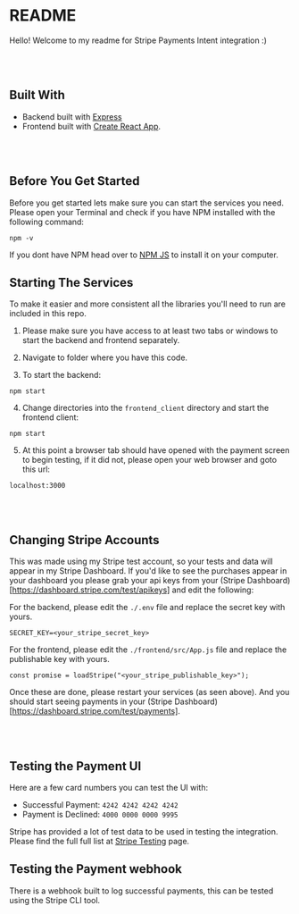 # README
Hello! Welcome to my readme for Stripe Payments Intent integration :)


<br><br>
## Built With
* Backend built with [Express](http://expressjs.com)
* Frontend built with [Create React App](https://create-react-app.dev).


<br><br>
## Before You Get Started
Before you get started lets make sure you can start the services you need. Please open your Terminal and check if you have NPM installed with the following command:

```
npm -v
```

If you dont have NPM head over to [NPM JS](https://www.npmjs.com/get-npm) to install it on your computer.

## Starting The Services
To make it easier and more consistent all the libraries you'll need to run are included in this repo. 

1. Please make sure you have access to at least two tabs or windows to start the backend and frontend separately.

2. Navigate to folder where you have this code.

3. To start the backend:
```
npm start
```

4. Change directories into the `frontend_client` directory and start the frontend client:
```
npm start
```

5. At this point a browser tab should have opened with the payment screen to begin testing, if it did not, please open your web browser and goto this url:
```
localhost:3000
```


<br><br>
## Changing Stripe Accounts
This was made using my Stripe test account, so your tests and data will appear in my Stripe Dashboard. If you'd like to see the purchases appear in your dashboard you please grab your api keys from your (Stripe Dashboard) [https://dashboard.stripe.com/test/apikeys] and edit the following:

For the backend, please edit the `./.env` file and replace the secret key with yours.
```
SECRET_KEY=<your_stripe_secret_key>
```

For the frontend, please edit the `./frontend/src/App.js` file and replace the publishable key with yours.
```
const promise = loadStripe("<your_stripe_publishable_key>");

```

Once these are done, please restart your services (as seen above). And you should start seeing payments in your (Stripe Dashboard)[https://dashboard.stripe.com/test/payments].


<br><br>
## Testing the Payment UI
Here are a few card numbers you can test the UI with:

* Successful Payment:  `4242 4242 4242 4242`
* Payment is Declined: `4000 0000 0000 9995`

Stripe has provided a lot of test data to be used in testing the integration. Please find the full full list at [Stripe Testing](https://stripe.com/docs/testing#cards) page.

## Testing the Payment webhook
There is a webhook built to log successful payments, this can be tested using the Stripe CLI tool.